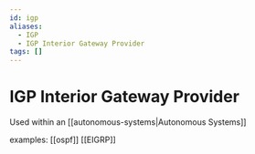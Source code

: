 ```yaml
---
id: igp
aliases:
  - IGP
  - IGP Interior Gateway Provider
tags: []
---
```


# IGP Interior Gateway Provider


Used within an [[autonomous-systems|Autonomous Systems]]

examples:
[[ospf]]
[[EIGRP]]
